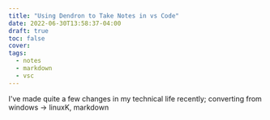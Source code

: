 ```yaml
---
title: "Using Dendron to Take Notes in vs Code"
date: 2022-06-30T13:58:37-04:00
draft: true
toc: false
cover: 
tags:
  - notes
  - markdown
  - vsc
---
```


I've made quite a few changes in my technical life recently; converting from windows -> linuxK, markdown